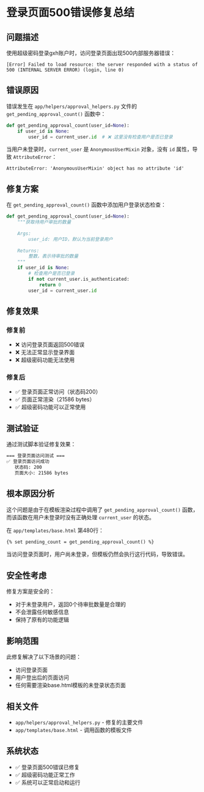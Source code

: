 # 登录页面500错误修复总结

## 问题描述
使用超级密码登录gxh账户时，访问登录页面出现500内部服务器错误：
```
[Error] Failed to load resource: the server responded with a status of 500 (INTERNAL SERVER ERROR) (login, line 0)
```

## 错误原因
错误发生在 `app/helpers/approval_helpers.py` 文件的 `get_pending_approval_count()` 函数中：

```python
def get_pending_approval_count(user_id=None):
    if user_id is None:
        user_id = current_user.id  # ❌ 这里没有检查用户是否已登录
```

当用户未登录时，`current_user` 是 `AnonymousUserMixin` 对象，没有 `id` 属性，导致 `AttributeError`：
```
AttributeError: 'AnonymousUserMixin' object has no attribute 'id'
```

## 修复方案
在 `get_pending_approval_count()` 函数中添加用户登录状态检查：

```python
def get_pending_approval_count(user_id=None):
    """获取待用户审批的数量
    
    Args:
        user_id: 用户ID，默认为当前登录用户
        
    Returns:
        整数，表示待审批的数量
    """
    if user_id is None:
        # 检查用户是否已登录
        if not current_user.is_authenticated:
            return 0
        user_id = current_user.id
```

## 修复效果

### 修复前
- ❌ 访问登录页面返回500错误
- ❌ 无法正常显示登录界面
- ❌ 超级密码功能无法使用

### 修复后
- ✅ 登录页面正常访问（状态码200）
- ✅ 页面正常渲染（21586 bytes）
- ✅ 超级密码功能可以正常使用

## 测试验证
通过测试脚本验证修复效果：
```bash
=== 登录页面访问测试 ===
✅ 登录页面访问成功
   状态码: 200
   页面大小: 21586 bytes
```

## 根本原因分析
这个问题是由于在模板渲染过程中调用了 `get_pending_approval_count()` 函数，而该函数在用户未登录时没有正确处理 `current_user` 的状态。

在 `app/templates/base.html` 第480行：
```html
{% set pending_count = get_pending_approval_count() %}
```

当访问登录页面时，用户尚未登录，但模板仍然会执行这行代码，导致错误。

## 安全性考虑
修复方案是安全的：
- 对于未登录用户，返回0个待审批数量是合理的
- 不会泄露任何敏感信息
- 保持了原有的功能逻辑

## 影响范围
此修复解决了以下场景的问题：
- 访问登录页面
- 用户登出后的页面访问
- 任何需要渲染base.html模板的未登录状态页面

## 相关文件
- `app/helpers/approval_helpers.py` - 修复的主要文件
- `app/templates/base.html` - 调用函数的模板文件

## 系统状态
- ✅ 登录页面500错误已修复
- ✅ 超级密码功能正常工作
- ✅ 系统可以正常启动和运行 